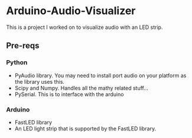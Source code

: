 # Arduino-Audio-Visualizer
This is a project I worked on to visualize audio with an LED strip.  


## Pre-reqs
### Python
* PyAudio library.  You may need to install port audio on your platform as the library uses this.
* Scipy and Numpy.  Handles all the mathy related stuff...
* PySerial.  This is to interface with the arduino
### Arduino
* FastLED library
* An LED light strip that is supported by the FastLED library.


